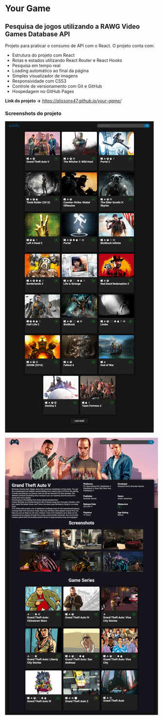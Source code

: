 
# Your Game

## Pesquisa de jogos utilizando a RAWG Video Games Database API

Projeto para praticar o consumo de API com o React. O projeto conta com:

- Estrutura do projeto com React
- Rotas e estados utilizando React Router e React Hooks
- Pesquisa em tempo real
- Loading automático ao final da página
- Simples visualizador de imagens
- Responsividade com CSS3
- Controle de versionamento com Git e GitHub
- Hospedagem no GitHub Pages

**Link do projeto ->** *https://alissons47.github.io/your-game/*

### Screenshots do projeto

![Imagem do tema claro](https://github.com/AlissonS47/your-game/blob/f80988a835f32be5e06a841d3dcb8a1bf7272182/src/img/screenshots/screenshot1.jpeg)

![Imagem do tema claro](https://github.com/AlissonS47/your-game/blob/f80988a835f32be5e06a841d3dcb8a1bf7272182/src/img/screenshots/screenshot2.jpeg)

